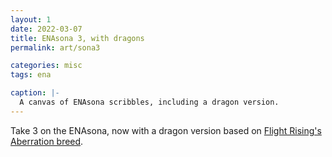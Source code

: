 ```yaml
---
layout: 1
date: 2022-03-07
title: ENAsona 3, with dragons
permalink: art/sona3

categories: misc
tags: ena

caption: |-
  A canvas of ENAsona scribbles, including a dragon version.
---
```

Take 3 on the ENAsona, now with a dragon version based on [Flight Rising's Aberration breed](https://flightrising.com/main.php?p=wiki&article=114).
